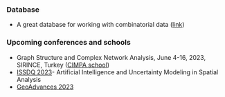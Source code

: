### Database
- A great database for working with combinatorial data (<a href="http://users.cecs.anu.edu.au/~bdm/data/graphs.html">link</a>)

### Upcoming conferences and schools
- Graph Structure and Complex Network Analysis, June 4-16, 2023, SIRINCE, Turkey (<a href="https://www.cimpa.info/fr/node/7225">CIMPA school</a>)
- <a href="https://gsw2023.com/index.php/project/issdq-2023-artificial-intelligence-and-uncertainty-modeling-in-spatial-analysis/">ISSDQ 2023</a>- Artificial Intelligence and Uncertainty Modeling in Spatial Analysis
- <a href="http://www.geoadvances.web.tr/">GeoAdvances 2023</a>




